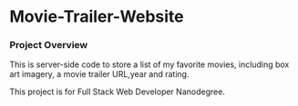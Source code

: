 # Movie-Trailer-Website


### Project Overview
This is server-side code to store a list of my favorite movies, 
including box art imagery, a movie trailer URL,year and rating. 


This project is for Full Stack Web Developer Nanodegree.
